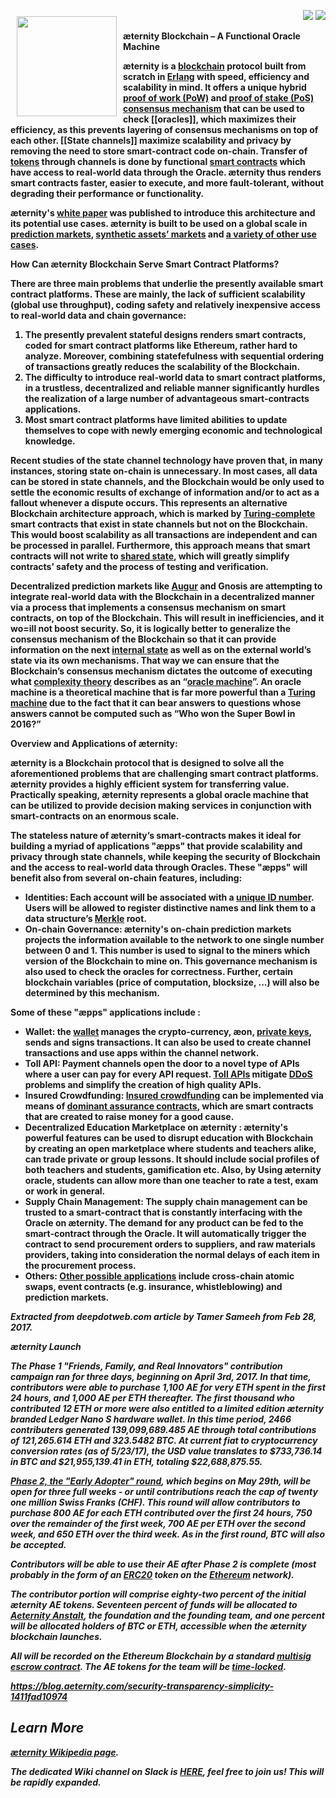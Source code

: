 <a href="http://www.aeternity.com/"><img width="160px" src="http://www.aeternity.com/user/themes/aeon/img/aeternity_logo.png" align="left" hspace="10" vspace="10"></a>

<p align = right><a target="_blank" href="https://twitter.com/intent/tweet?original_referer=https%3A%2F%2Fabout.twitter.com%2Fresources%2Fbuttons&text=Aeternity:%20scalable%20smart%20contracts%20interfacing%20with%20real%20world%20data&tw_p=tweetbutton&url=http%3A%2F%2Fwww.aeternity.com%2F&via=aetrnty"><img src="http://s30.postimg.org/j2q6ql27h/Tweet.png"></a>
<a target="_blank" href="https://twitter.com/aetrnty"> <img src="https://s24.postimg.org/4xcf9j8xh/Follow-_Twitter.jpg?2"></a>
</p>
<b>æternity Blockchain – A Functional Oracle Machine<p>

æternity is a [blockchain](https://en.wikipedia.org/wiki/Blockchain) protocol built from scratch in [Erlang](https://en.wikipedia.org/wiki/Erlang_(programming_language)) with speed, efficiency and scalability in mind. It offers a unique hybrid [proof of work (PoW)](https://en.wikipedia.org/wiki/Proof-of-work_system) and [proof of stake (PoS)](https://en.wikipedia.org/wiki/Proof-of-stake) [consensus mechanism](https://www.ibm.com/developerworks/cloud/library/cl-blockchain-basics-intro-bluemix-trs/) that can be used to check [[oracles]], which maximizes their efficiency, as this prevents layering of consensus mechanisms on top of each other. [[State channels]] maximize scalability and privacy by removing the need to store smart-contract code on-chain. Transfer of [tokens](http://cruiserselite.co.in/downloads/btech/materials/second%20sem/4/e-com/UNIT-3.pdf) through channels is done by functional [smart contracts](https://en.wikipedia.org/wiki/Smart_contract) which have access to real-world data through the Oracle. æternity thus renders smart contracts faster, easier to execute, and more fault-tolerant, without degrading their performance or functionality.<p>

æternity's [white paper](Whitepaper_English) was published to introduce this architecture and its potential use cases. æternity is built to be used on a global scale in [prediction markets](https://en.wikipedia.org/wiki/Prediction_market), [synthetic assets’ markets](https://syntheticassets.wordpress.com/) and [a variety of other use cases](https://github.com/aeternity/wiki/wiki/Idea-Box#use-case-ideas-for-%C3%A6ternity).<p>

<b>How Can æternity Blockchain Serve Smart Contract Platforms?<p>

There are three main problems that underlie the presently available smart contract platforms. These are mainly, the lack of sufficient scalability (global use throughput), coding safety and relatively inexpensive access to real-world data and chain governance:<p>

<ol>
<li>The presently prevalent stateful designs renders smart contracts, coded for smart contract platforms like Ethereum, rather hard to analyze. Moreover, combining statefefulness with sequential ordering of transactions greatly reduces the scalability of the Blockchain.
<li>The difficulty to introduce real-world data to smart contract platforms, in a trustless, decentralized and reliable manner significantly hurdles the realization of a large number of advantageous smart-contracts applications.
<li>Most smart contract platforms have limited abilities to update themselves to cope with newly emerging economic and technological knowledge.</ol><p>

Recent studies of the state channel technology have proven that, in many instances, storing state on-chain is unnecessary. In most cases, all data can be stored in state channels, and the Blockchain would be only used to settle the economic results of exchange of information and/or to act as a fallout whenever a dispute occurs. This represents an alternative Blockchain architecture approach, which is marked by [Turing-complete](https://en.wikipedia.org/wiki/Turing_completeness) smart contracts that exist in state channels but not on the Blockchain. This would boost scalability as all transactions are independent and can be processed in parallel. Furthermore, this approach means that smart contracts will not write to [shared state](http://wiki.c2.com/?SharedStateConcurrency), which will greatly simplify contracts’ safety and the process of testing and verification.<p>

Decentralized prediction markets like [Augur](https://en.wikipedia.org/wiki/Augur_(software)) and Gnosis are attempting to integrate real-world data with the Blockchain in a decentralized manner via a process that implements a consensus mechanism on smart contracts, on top of the Blockchain. This will result in inefficiencies, and it wo=ill not boost security. So, it is logically better to generalize the consensus mechanism of the Blockchain so that it can provide information on the next [internal state](https://www.cs.nmsu.edu/~rth/cs/cs177/map/intstate.html) as well as on the external world’s state via its own mechanisms. That way we can ensure that the Blockchain’s consensus mechanism dictates the outcome of executing what [complexity theory](https://en.wikipedia.org/wiki/Computational_complexity_theory) describes as an “[oracle machine](https://en.wikipedia.org/wiki/Oracle_machine)”. An oracle machine is a theoretical machine that is far more powerful than a [Turing machine](https://en.wikipedia.org/wiki/Turing_machine) due to the fact that it can bear answers to questions whose answers cannot be computed such as “Who won the Super Bowl in 2016?”<p>

<b>Overview and Applications of æternity:<p>

æternity is a Blockchain protocol that is designed to solve all the aforementioned problems that are challenging smart contract platforms. æternity provides a highly efficient system for transferring value. Practically speaking, æternity represents a global oracle machine that can be utilized to provide decision making services in conjunction with smart-contracts on an enormous scale.<p>

The stateless nature of æternity’s smart-contracts makes it ideal for building a myriad of applications "æpps" that provide scalability and privacy through state channels, while keeping the security of Blockchain and the access to real-world data through Oracles. 
These "æpps" will benefit also from several on-chain features, including:<p>
* Identities: Each account will be associated with a [unique ID number](https://en.wikipedia.org/wiki/Universally_unique_identifier). Users will be allowed to register distinctive names and link them to a data structure’s [Merkle](https://en.wikipedia.org/wiki/Merkle_tree) root.
* On-chain Governance: æternity's on-chain prediction markets projects the information available to the network to one single number between 0 and 1. This number is used to signal to the miners which version of the Blockchain to mine on. This governance mechanism is also used to check the oracles for correctness. Further, certain blockchain variables (price of computation, blocksize, ...) will also be determined by this mechanism.

Some of these "æpps" applications include :<p>

* Wallet: the [wallet](https://en.wikipedia.org/wiki/Wallet_(software)) manages the crypto-currency, æon, [private keys](https://en.wikipedia.org/wiki/Public-key_cryptography), sends and signs transactions. It can also be used to create channel transactions and use apps within the channel network.
* Toll API: Payment channels open the door to a novel type of APIs where a user can pay for every API request. [Toll APIs](https://en.wikipedia.org/wiki/AEternity#Toll_API) mitigate [DDoS](https://en.wikipedia.org/wiki/Distributed_denial-of-service_attacks_on_root_nameservers) problems and simplify the creation of high quality APIs.
* Insured Crowdfunding: [Insured crowdfunding](https://en.m.wikipedia.org/wiki/Equity_crowdfunding#Crowdfunding_insurance) can be implemented via means of [dominant assurance contracts](https://en.wikipedia.org/wiki/Assurance_contract#Dominant_assurance_contracts), which are smart contracts that are created to raise money for a good cause.
* Decentralized Education Marketplace on æternity : æternity's powerful features can be used to disrupt education with Blockchain by creating an open marketplace where students and teachers alike, can trade private or group lessons. It should include social profiles of both teachers and students, gamification etc. Also, by Using æternity oracle, students can allow more than one teacher to rate a test, exam or work in general.
* Supply Chain Management: The supply chain management can be trusted to a smart-contract that is constantly interfacing with the Oracle on æternity. The demand for any product can be fed to the smart-contract through the Oracle. It will automatically trigger the contract to send procurement orders to suppliers, and raw materials providers, taking into consideration the normal delays of each item in the procurement process.
* Others: [Other possible applications](https://github.com/aeternity/wiki/wiki/Idea-Box#decentralized-education-marketplace-on-%C3%A6ternity) include cross-chain atomic swaps, event contracts (e.g. insurance, whistleblowing) and prediction markets. 

<i>Extracted from deepdotweb.com article by Tamer Sameeh from Feb 28, 2017. 

<b>æternity Launch

The Phase 1 "Friends, Family, and Real Innovators" contribution campaign ran for three days, beginning on April 3rd, 2017. In that time, contributors were able to purchase 1,100 AE for very ETH spent in the first 24 hours, and 1,000 AE per ETH thereafter. The first thousand who contributed 12 ETH or more were also entitled to a limited edition æternity branded Ledger Nano S hardware wallet. In this time period, 2466 contributers generated 139,099,689.485 AE through total contributions of 121,265.614 ETH and 323.5482 BTC. At current fiat to cryptocurrency conversion rates (as of 5/23/17), the USD value translates to $733,736.14 in BTC and $21,955,139.41 in ETH, totaling $22,688,875.55.

[Phase 2, the "Early Adopter" round](https://wallet.aeternity.com/), which begins on May 29th, will be open for three full weeks - or until contributions reach the cap of twenty one million Swiss Franks (CHF). This round will allow contributors to purchase 800 AE for each ETH contributed over the first 24 hours, 750 over the remainder of the first week, 700 AE per ETH over the second week, and 650 ETH over the third week. As in the first round, BTC will also be accepted.

Contributors will be able to use their AE after Phase 2 is complete (most probably in the form of an [ERC20](https://theethereum.wiki/w/index.php/ERC20_Token_Standard) token on the [Ethereum](https://en.wikipedia.org/wiki/Ethereum) network).

The contributor portion will comprise eighty-two percent of the initial æternity AE tokens. Seventeen percent of funds will be allocated to [Aeternity Anstalt](http://kundmachungen.li/AktuellsteNeugr%C3%BCndungen/Details?nr=FL00025283581&Firma=AETERNITY+ANSTALT&ort=Triesen&datum=11.11.2016), the foundation and the founding team, and one percent will be allocated holders of BTC or ETH, accessible when the æternity blockchain launches. 

All will be recorded on the Ethereum Blockchain by a standard [multisig escrow contract](https://en.wikipedia.org/wiki/Multisignature). The AE tokens for the team will be [time-locked](https://www.ethereum.org/dao#time-locked-multisig).

https://blog.aeternity.com/security-transparency-simplicity-1411fad10974

## Learn More
[æternity Wikipedia page](https://en.wikipedia.org/wiki/AEternity).

The dedicated Wiki channel on Slack is [HERE](https://pacific-beach-20900.herokuapp.com/), feel free to join us!
_This will be rapidly expanded._

[Whitepaper_English]: Whitepaper_English
[Whitepaper_Korean ]: Whitepaper_Korean
[Whitepaper_Indonesia]: Whitepaper_Indonesia
[Whitepaper_Chinese]: Whitepaper_Chinese
[Whitepaper_Russian]: Whitepaper_Russian
[Whitepaper_Español]: Whitepaper_Español
[Whitepaper_Japanese]: Whitepaper_Japanese